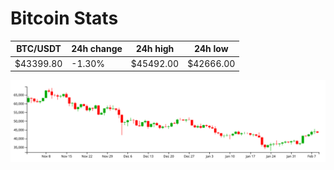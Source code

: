 # Bitcoin Stats

BTC/USDT|24h change|24h high|24h low|
|---|---|---|---|
|$43399.80|-1.30%|$45492.00|$42666.00|

<img src="./chart.svg">
